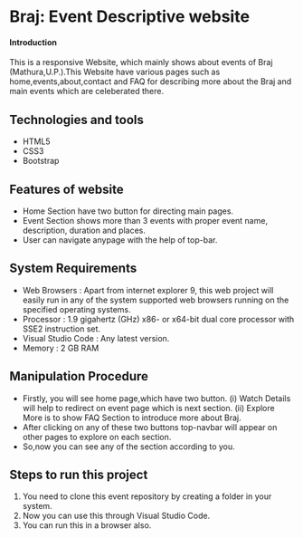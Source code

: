 # Braj: Event Descriptive website

#### Introduction

This is a responsive Website, which mainly shows about events of Braj (Mathura,U.P.).This Website have various pages such as home,events,about,contact and FAQ for describing more about the Braj and main events which are celeberated there.



## Technologies and tools

- HTML5
- CSS3
- Bootstrap


## Features of website

- Home Section have two button for directing main pages.
- Event Section shows more than 3 events with proper event name, description, duration and places.
- User can navigate anypage with the help of top-bar.


## System Requirements

- Web Browsers : Apart from internet explorer 9, this web project will easily run in any of the system supported web browsers running on the specified operating systems.
- Processor : 1.9 gigahertz (GHz) x86- or x64-bit dual core processor with SSE2 instruction set.
- Visual Studio Code : Any latest version.
- Memory :	2 GB RAM



##  Manipulation Procedure 

- Firstly, you will see home page,which have two button.
  (i) Watch Details will help to redirect on event page which is next section.
  (ii) Explore More is to show FAQ Section to introduce more about Braj.
- After clicking on any of these two buttons top-navbar will appear on other pages to explore on each section.
- So,now you can see any of the section according to you.


## Steps to run this project

1. You need to clone this event repository by creating a folder in your system.
2. Now you can use this through Visual Studio Code.
3. You can run this in a browser also.
